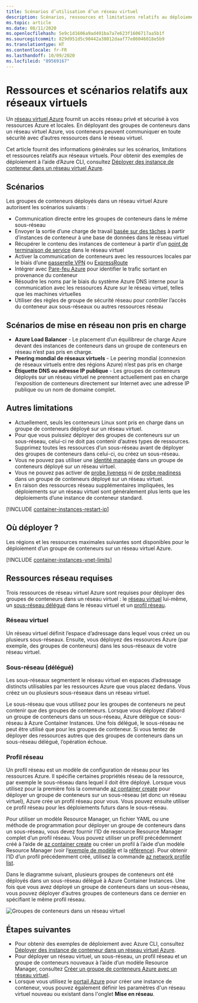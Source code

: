 ```yaml
---
title: Scénarios d’utilisation d’un réseau virtuel
description: Scénarios, ressources et limitations relatifs au déploiement de groupes de conteneurs sur un réseau virtuel Azure.
ms.topic: article
ms.date: 08/11/2020
ms.openlocfilehash: 5e9c1d1606a9ad491ba7a7e623f1606717aa5b1f
ms.sourcegitcommit: 829d951d5c90442a38012daaf77e86046018e5b9
ms.translationtype: HT
ms.contentlocale: fr-FR
ms.lasthandoff: 10/09/2020
ms.locfileid: "89569167"
---
```

# <a name="virtual-network-scenarios-and-resources"></a>Ressources et scénarios relatifs aux réseaux virtuels

Un [réseau virtuel Azure](../virtual-network/virtual-networks-overview.md) fournit un accès réseau privé et sécurisé à vos ressources Azure et locales. En déployant des groupes de conteneurs dans un réseau virtuel Azure, vos conteneurs peuvent communiquer en toute sécurité avec d’autres ressources dans le réseau virtuel. 

Cet article fournit des informations générales sur les scénarios, limitations et ressources relatifs aux réseaux virtuels. Pour obtenir des exemples de déploiement à l’aide d’Azure CLI, consultez [Déployer des instance de conteneur dans un réseau virtuel Azure](container-instances-vnet.md).

## <a name="scenarios"></a>Scénarios

Les groupes de conteneurs déployés dans un réseau virtuel Azure autorisent les scénarios suivants :

* Communication directe entre les groupes de conteneurs dans le même sous-réseau
* Envoyer la sortie d’une charge de travail [basée sur des tâches](container-instances-restart-policy.md) à partir d’instances de conteneur à une base de données dans le réseau virtuel
* Récupérer le contenu des instances de conteneur à partir d’un [point de terminaison de service](../virtual-network/virtual-network-service-endpoints-overview.md) dans le réseau virtuel
* Activer la communication de conteneurs avec les ressources locales par le biais d’une [passerelle VPN](../vpn-gateway/vpn-gateway-about-vpngateways.md) ou [ExpressRoute](../expressroute/expressroute-introduction.md)
* Intégrer avec [Pare-feu Azure](../firewall/overview.md) pour identifier le trafic sortant en provenance du conteneur 
* Résoudre les noms par le biais du système Azure DNS interne pour la communication avec les ressources Azure sur le réseau virtuel, telles que les machines virtuelles
* Utiliser des règles de groupe de sécurité réseau pour contrôler l’accès du conteneur aux sous-réseaux ou autres ressources réseau

## <a name="unsupported-networking-scenarios"></a>Scénarios de mise en réseau non pris en charge 

* **Azure Load Balancer** - Le placement d’un équilibreur de charge Azure devant des instances de conteneurs dans un groupe de conteneurs en réseau n’est pas pris en charge.
* **Peering mondial de réseaux virtuels** - Le peering mondial (connexion de réseaux virtuels entre des régions Azure) n’est pas pris en charge
* **Étiquette DNS ou adresse IP publique** - Les groupes de conteneurs déployés sur un réseau virtuel ne prennent actuellement pas en charge l’exposition de conteneurs directement sur Internet avec une adresse IP publique ou un nom de domaine complet.

## <a name="other-limitations"></a>Autres limitations

* Actuellement, seuls les conteneurs Linux sont pris en charge dans un groupe de conteneurs déployé sur un réseau virtuel.
* Pour que vous puissiez déployer des groupes de conteneurs sur un sous-réseau, celui-ci ne doit pas contenir d’autres types de ressources. Supprimez toutes les ressources d’un sous-réseau avant de déployer des groupes de conteneurs dans celui-ci, ou créez un sous-réseau.
* Vous ne pouvez pas utiliser une [identité managée](container-instances-managed-identity.md) dans un groupe de conteneurs déployé sur un réseau virtuel.
* Vous ne pouvez pas activer de [probe liveness](container-instances-liveness-probe.md) ni de [probe readiness](container-instances-readiness-probe.md) dans un groupe de conteneurs déployé sur un réseau virtuel.
* En raison des ressources réseau supplémentaires impliquées, les déploiements sur un réseau virtuel sont généralement plus lents que les déploiements d’une instance de conteneur standard.

[!INCLUDE [container-instances-restart-ip](../../includes/container-instances-restart-ip.md)]

## <a name="where-to-deploy"></a>Où déployer ?

Les régions et les ressources maximales suivantes sont disponibles pour le déploiement d’un groupe de conteneurs sur un réseau virtuel Azure.

[!INCLUDE [container-instances-vnet-limits](../../includes/container-instances-vnet-limits.md)]

## <a name="required-network-resources"></a>Ressources réseau requises

Trois ressources de réseau virtuel Azure sont requises pour déployer des groupes de conteneurs dans un réseau virtuel : le [réseau virtuel](#virtual-network) lui-même, un [sous-réseau délégué](#subnet-delegated) dans le réseau virtuel et un [profil réseau](#network-profile). 

### <a name="virtual-network"></a>Réseau virtuel

Un réseau virtuel définit l’espace d’adressage dans lequel vous créez un ou plusieurs sous-réseaux. Ensuite, vous déployez des ressources Azure (par exemple, des groupes de conteneurs) dans les sous-réseaux de votre réseau virtuel.

### <a name="subnet-delegated"></a>Sous-réseau (délégué)

Les sous-réseaux segmentent le réseau virtuel en espaces d’adressage distincts utilisables par les ressources Azure que vous placez dedans. Vous créez un ou plusieurs sous-réseaux dans un réseau virtuel.

Le sous-réseau que vous utilisez pour les groupes de conteneurs ne peut contenir que des groupes de conteneurs. Lorsque vous déployez d’abord un groupe de conteneurs dans un sous-réseau, Azure délègue ce sous-réseau à Azure Container Instances. Une fois délégué, le sous-réseau ne peut être utilisé que pour les groupes de conteneur. Si vous tentez de déployer des ressources autres que des groupes de conteneurs dans un sous-réseau délégué, l’opération échoue.

### <a name="network-profile"></a>Profil réseau

Un profil réseau est un modèle de configuration de réseau pour les ressources Azure. Il spécifie certaines propriétés réseau de la ressource, par exemple le sous-réseau dans lequel il doit être déployé. Lorsque vous utilisez pour la première fois la commande [az container create][az-container-create] pour déployer un groupe de conteneurs sur un sous-réseau (et donc un réseau virtuel), Azure crée un profil réseau pour vous. Vous pouvez ensuite utiliser ce profil réseau pour les déploiements futurs dans le sous-réseau. 

Pour utiliser un modèle Resource Manager, un fichier YAML ou une méthode de programmation pour déployer un groupe de conteneurs dans un sous-réseau, vous devez fournir l’ID de ressource Resource Manager complet d’un profil réseau. Vous pouvez utiliser un profil précédemment créé à l’aide de [az container create][az-container-create] ou créer un profil à l’aide d’un modèle Resource Manager (voir l’[exemple de modèle](https://github.com/Azure/azure-quickstart-templates/tree/master/101-aci-vnet) et la [référence](/azure/templates/microsoft.network/networkprofiles)). Pour obtenir l’ID d’un profil précédemment créé, utilisez la commande [az network profile list][az-network-profile-list]. 

Dans le diagramme suivant, plusieurs groupes de conteneurs ont été déployés dans un sous-réseau délégué à Azure Container Instances. Une fois que vous avez déployé un groupe de conteneurs dans un sous-réseau, vous pouvez déployer d’autres groupes de conteneurs dans ce dernier en spécifiant le même profil réseau.

![Groupes de conteneurs dans un réseau virtuel][aci-vnet-01]

## <a name="next-steps"></a>Étapes suivantes

* Pour obtenir des exemples de déploiement avec Azure CLI, consultez [Déployer des instance de conteneur dans un réseau virtuel Azure](container-instances-vnet.md).
* Pour déployer un réseau virtuel, un sous-réseau, un profil réseau et un groupe de conteneurs nouveaux à l’aide d’un modèle Resource Manager, consultez [Créer un groupe de conteneurs Azure avec un réseau virtuel](https://github.com/Azure/azure-quickstart-templates/tree/master/101-aci-vnet
).
* Lorsque vous utilisez le [portail Azure](container-instances-quickstart-portal.md) pour créer une instance de conteneur, vous pouvez également définir les paramètres d'un réseau virtuel nouveau ou existant dans l'onglet **Mise en réseau**.


<!-- IMAGES -->
[aci-vnet-01]: ./media/container-instances-virtual-network-concepts/aci-vnet-01.png

<!-- LINKS - Internal -->
[az-container-create]: /cli/azure/container#az-container-create
[az-network-profile-list]: /cli/azure/network/profile#az-network-profile-list
